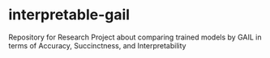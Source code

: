 # interpretable-gail
Repository for Research Project about comparing trained models by GAIL in terms of Accuracy, Succinctness, and Interpretability
